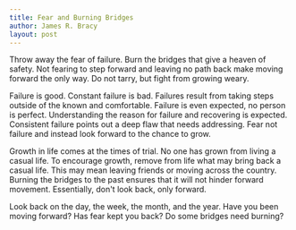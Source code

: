 ```yaml
---
title: Fear and Burning Bridges
author: James R. Bracy
layout: post
---
```



Throw away the fear of failure. Burn the bridges that give a heaven of
safety. Not fearing to step forward and leaving no path back make
moving forward the only way. Do not tarry, but fight from growing
weary.

Failure is good. Constant failure is bad. Failures result from taking
steps outside of the known and comfortable. Failure is even expected,
no person is perfect. Understanding the reason for failure and recovering
is expected. Consistent failure points out a deep flaw that needs
addressing. Fear not failure and instead look forward to the chance to
grow. 

Growth in life comes at the times of trial. No one has grown from
living a casual life. To encourage growth, remove from life what may
bring back a casual life. This may mean leaving friends or moving
across the country. Burning the bridges to the past ensures that it
will not hinder forward movement. Essentially, don't look back, only
forward.

Look back on the day, the week, the month, and the year. Have you been
moving forward? Has fear kept you back? Do some bridges need burning?
